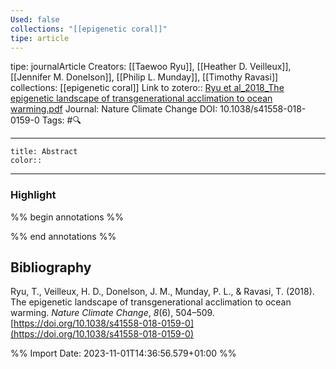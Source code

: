 ```yaml
---
Used: false
collections: "[[epigenetic coral]]"
tipe: article
---
```

tipe: journalArticle
Creators: [[Taewoo Ryu]], [[Heather D. Veilleux]], [[Jennifer M. Donelson]], [[Philip L. Munday]], [[Timothy Ravasi]]
collections: [[epigenetic coral]]
Link to zotero:: [Ryu et al_2018_The epigenetic landscape of transgenerational acclimation to ocean warming.pdf](zotero://select/library/items/G352EBBA)
Journal: Nature Climate Change
DOI: 10.1038/s41558-018-0159-0
Tags: #🔍

---
```ad-note
title: Abstract
color:: 

```

---
### Highlight

%% begin annotations %%







%% end annotations %%

## Bibliography

Ryu, T., Veilleux, H. D., Donelson, J. M., Munday, P. L., & Ravasi, T. (2018). The epigenetic landscape of transgenerational acclimation to ocean warming. _Nature Climate Change_, _8_(6), 504–509. [https://doi.org/10.1038/s41558-018-0159-0](https://doi.org/10.1038/s41558-018-0159-0)

%% Import Date: 2023-11-01T14:36:56.579+01:00 %%

